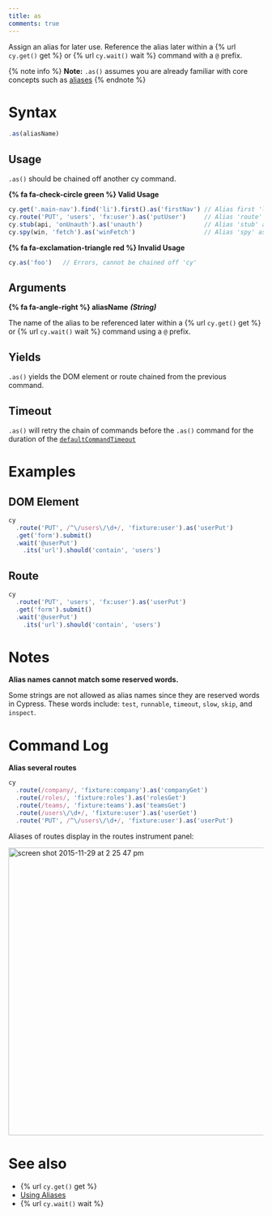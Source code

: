 ```yaml
---
title: as
comments: true
---
```


Assign an alias for later use. Reference the alias later within a {% url `cy.get()` get %} or {% url `cy.wait()` wait %} command with a `@` prefix.

{% note info %}
**Note:** `.as()` assumes you are already familiar with core concepts such as [aliases](https://on.cypress.io/guides/using-aliases)
{% endnote %}

# Syntax

```javascript
.as(aliasName)
```

## Usage

`.as()` should be chained off another cy command.

**{% fa fa-check-circle green %} Valid Usage**

```javascript
cy.get('.main-nav').find('li').first().as('firstNav') // Alias first 'li' as @firstNav
cy.route('PUT', 'users', 'fx:user').as('putUser')     // Alias 'route' as @putUser   
cy.stub(api, 'onUnauth').as('unauth')                 // Alias 'stub' as @unauth   
cy.spy(win, 'fetch').as('winFetch')                   // Alias 'spy' as @winFetch  
```

**{% fa fa-exclamation-triangle red %} Invalid Usage**

```javascript
cy.as('foo')   // Errors, cannot be chained off 'cy'
```

## Arguments

**{% fa fa-angle-right %} aliasName** ***(String)***

The name of the alias to be referenced later within a {% url `cy.get()` get %} or {% url `cy.wait()` wait %} command using a `@` prefix.

## Yields

`.as()` yields the DOM element or route chained from the previous command.

## Timeout

`.as()` will retry the chain of commands before the `.as()` command for the duration of the [`defaultCommandTimeout`](https://on.cypress.io/guides/configuration#timeouts)

# Examples

## DOM Element

```javascript
cy
  .route('PUT', /^\/users\/\d+/, 'fixture:user').as('userPut')
  .get('form').submit()
  .wait('@userPut')
    .its('url').should('contain', 'users')
```

## Route

```javascript
cy
  .route('PUT', 'users', 'fx:user').as('userPut')
  .get('form').submit()
  .wait('@userPut')
    .its('url').should('contain', 'users')
```

# Notes

**Alias names cannot match some reserved words.**

Some strings are not allowed as alias names since they are reserved words in Cypress. These words include: `test`, `runnable`, `timeout`, `slow`, `skip`, and `inspect`.

# Command Log

**Alias several routes**

```javascript
cy
  .route(/company/, 'fixture:company').as('companyGet')
  .route(/roles/, 'fixture:roles').as('rolesGet')
  .route(/teams/, 'fixture:teams').as('teamsGet')
  .route(/users\/\d+/, 'fixture:user').as('userGet')
  .route('PUT', /^\/users\/\d+/, 'fixture:user').as('userPut')
```

Aliases of routes display in the routes instrument panel:

<img width="567" alt="screen shot 2015-11-29 at 2 25 47 pm" src="https://cloud.githubusercontent.com/assets/1271364/11459470/22e31e54-96a5-11e5-8895-a6ff5f8bb973.png">

# See also

- {% url `cy.get()` get %}
- [Using Aliases](https://on.cypress.io/guides/using-aliases)
- {% url `cy.wait()` wait %}
